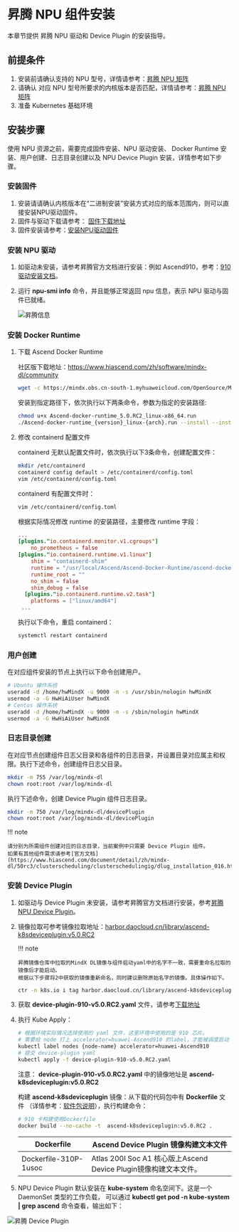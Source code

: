 # 昇腾 NPU 组件安装

本章节提供 昇腾 NPU 驱动和 Device Plugin 的安装指导。

## 前提条件

1. 安装前请确认支持的 NPU 型号，详情请参考：[昇腾 NPU 矩阵](gpu_matrix.md)
2. 请确认 对应 NPU 型号所要求的内核版本是否匹配，详情请参考：[昇腾 NPU 矩阵](gpu_matrix.md)
3. 准备 Kubernetes 基础环境

## 安装步骤

使用 NPU 资源之前，需要完成固件安装、NPU 驱动安装、 Docker Runtime 安装、用户创建、日志目录创建以及 NPU Device Plugin 安装，详情参考如下步骤。

### 安装固件

1. 安装请请确认内核版本在“二进制安装”安装方式对应的版本范围内，则可以直接安装NPU驱动固件。
2. 固件与驱动下载请参考： [固件下载地址](https://www.hiascend.com/zh/hardware/firmware-drivers/community?product=2&model=15&cann=6.3.RC2.alpha005&driver=1.0.20.alpha)
3. 固件安装请参考：[安装NPU驱动固件](https://www.hiascend.com/document/detail/zh/quick-installation/23.0.RC2/quickinstg/800_3000/quickinstg_800_3000_0001.html)

### 安装 NPU 驱动

1. 如驱动未安装，请参考昇腾官方文档进行安装：例如 Ascend910，参考：[910 驱动安装文档](https://www.hiascend.com/document/detail/zh/Atlas%20200I%20A2/23.0.RC3/EP/installationguide/Install_87.html)。
2. 运行 __npu-smi info__ 命令，并且能够正常返回 npu 信息，表示 NPU 驱动与固件已就绪。

    ![昇腾信息](https://docs.daocloud.io/daocloud-docs-images/docs/zh/docs/kpanda/user-guide/gpu/images/npu-smi-info.png)

### 安装 Docker Runtime

1. 下载 Ascend Docker Runtime

   社区版下载地址：https://www.hiascend.com/zh/software/mindx-dl/community

   ```sh
   wget -c https://mindx.obs.cn-south-1.myhuaweicloud.com/OpenSource/MindX/MindX%205.0.RC2/MindX%20DL%205.0.RC2/Ascend-docker-runtime_5.0.RC2_linux-x86_64.run
   ```

   安装到指定路径下，依次执行以下两条命令，参数为指定的安装路径:

   ```sh
   chmod u+x Ascend-docker-runtime_5.0.RC2_linux-x86_64.run 
   ./Ascend-docker-runtime_{version}_linux-{arch}.run --install --install-path=<path>
   ```

2. 修改 containerd 配置文件

   containerd 无默认配置文件时，依次执行以下3条命令，创建配置文件：

   ```bash
   mkdir /etc/containerd 
   containerd config default > /etc/containerd/config.toml 
   vim /etc/containerd/config.toml
   ```

   containerd 有配置文件时：

   ```bash
   vim /etc/containerd/config.toml
   ```

   根据实际情况修改 runtime 的安装路径，主要修改 runtime 字段：

   ```toml
   ... 
   [plugins."io.containerd.monitor.v1.cgroups"]
       no_prometheus = false  
   [plugins."io.containerd.runtime.v1.linux"]
       shim = "containerd-shim"
       runtime = "/usr/local/Ascend/Ascend-Docker-Runtime/ascend-docker-runtime"
       runtime_root = ""
       no_shim = false
       shim_debug = false
     [plugins."io.containerd.runtime.v2.task"]
       platforms = ["linux/amd64"]
    ...
   ```

   执行以下命令，重启 containerd：

   ```bash
   systemctl restart containerd
   ```

### 用户创建

在对应组件安装的节点上执行以下命令创建用户。

```sh
# Ubuntu 操作系统
useradd -d /home/hwMindX -u 9000 -m -s /usr/sbin/nologin hwMindX
usermod -a -G HwHiAiUser hwMindX
# Centos 操作系统
useradd -d /home/hwMindX -u 9000 -m -s /sbin/nologin hwMindX
usermod -a -G HwHiAiUser hwMindX
```

### 日志目录创建

在对应节点创建组件日志父目录和各组件的日志目录，并设置目录对应属主和权限。执行下述命令，创建组件日志父目录。

```bash
mkdir -m 755 /var/log/mindx-dl
chown root:root /var/log/mindx-dl
```

执行下述命令，创建 Device Plugin 组件日志目录。

```bash
mkdir -m 750 /var/log/mindx-dl/devicePlugin
chown root:root /var/log/mindx-dl/devicePlugin
```

!!! note

    请分别为所需组件创建对应的日志目录，当前案例中只需要 Device Plugin 组件。
    如果有其他组件需求请参考[官方文档](https://www.hiascend.com/document/detail/zh/mindx-dl/50rc3/clusterscheduling/clusterschedulingig/dlug_installation_016.html)

### 安装 Device Plugin

1. 如驱动与 Device Plugin 未安装，请参考昇腾官方文档进行安装，参考[昇腾 NPU Device Plugin](https://www.hiascend.com/document/detail/zh/mindx-dl/50rc3/clusterscheduling/clusterschedulingig/dlug_installation_001.html)。

2. 镜像拉取可参考镜像拉取地址：[harbor.daocloud.cn/library/ascend-k8sdeviceplugin:v5.0.RC2](http://harbor.daocloud.cn/library/ascend-k8sdeviceplugin:v5.0.RC2)
   
   !!! note
   
       昇腾镜像仓库中拉取的MindX DL镜像与组件启动yaml中的名字不一致，需要重命名拉取的镜像后才能启动。
       根据以下步骤将2中获取的镜像重新命名，同时建议删除原始名字的镜像。具体操作如下。

   ```bash
   ctr -n k8s.io i tag harbor.daocloud.cn/library/ascend-k8sdeviceplugin:v5.0.RC2 ascend-k8sdeviceplugin:v5.0.RC2
   ```

3. 获取 __device-plugin-910-v5.0.RC2.yaml__ 文件，请参考[下载地址](https://mindx.obs.cn-south-1.myhuaweicloud.com/OpenSource/MindX/MindX%205.0.RC2/MindX%20DL%205.0.RC2/Ascend-mindxdl-device-plugin_5.0.RC2_linux-x86_64.zip)

4. 执行 Kube Apply：

   ```bash
   # 根据环境实际情况选择使用的 yaml 文件，这里环境中使用的是 910 芯片。
   # 需要给 node 打上 accelerator=huawei-Ascend910 的label，才能被调度启动 pod。 
   kubectl label nodes {node-name} accelerator=huawei-Ascend910
   # 提交 device-plugin yaml
   kubectl apply -f device-plugin-910-v5.0.RC2.yaml 
   ```

   注意： __device-plugin-910-v5.0.RC2.yaml__ 中的镜像地址是 __ascend-k8sdeviceplugin:v5.0.RC2__

   构建 __ascend-k8sdeviceplugin__ 镜像：从下载的代码包中有 __Dockerfile__ 文件
   （详情参考：[软件包说明](https://www.hiascend.com/document/detail/zh/mindx-dl/300/dluserguide/clusterscheduling/dlug_installation_02_000035.html)），执行构建命令：

   ```bash
   # 910 卡构建使用Dockerfile 
   docker build --no-cache -t  ascend-k8sdeviceplugin:v5.0.RC2 .  
   ```

   | Dockerfile            | Ascend Device Plugin 镜像构建文本文件                        |
   | --------------------- | ------------------------------------------------------------ |
   | Dockerfile-310P-1usoc | Atlas 200I Soc A1 核心版上Ascend Device Plugin镜像构建文本文件。 |

5. NPU Device Plugin 默认安装在 __kube-system__ 命名空间下。这是一个 DaemonSet 类型的工作负载，
   可以通过 __kubectl get pod -n kube-system | grep ascend__ 命令查看，输出如下：

![昇腾 Device Plugin](https://docs.daocloud.io/daocloud-docs-images/docs/zh/docs/kpanda/user-guide/gpu/images/ascend-device-plugin.png)
